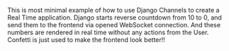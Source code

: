 This is most minimal example of how to use Django Channels to create a Real Time application.
Django starts reverse countdown from 10 to 0, and send them to the frontend via opened WebSocket connection.
And these numbers are rendered in real time without any actions from the User. Confetti is just used to make the frontend look better!!
